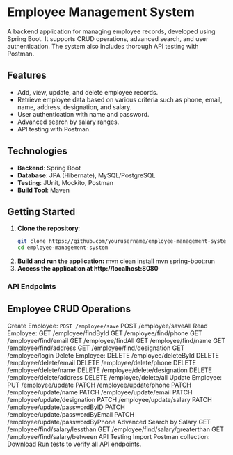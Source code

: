 # Employee Management System

A backend application for managing employee records, developed using Spring Boot. It supports CRUD operations, advanced search, and user authentication. The system also includes thorough API testing with Postman.

## Features

- Add, view, update, and delete employee records.
- Retrieve employee data based on various criteria such as phone, email, name, address, designation, and salary.
- User authentication with name and password.
- Advanced search by salary ranges.
- API testing with Postman.

## Technologies

- **Backend**: Spring Boot
- **Database**: JPA (Hibernate), MySQL/PostgreSQL
- **Testing**: JUnit, Mockito, Postman
- **Build Tool**: Maven

## Getting Started

1. **Clone the repository**:
   ```bash
   git clone https://github.com/yourusername/employee-management-system.git
   cd employee-management-system
2. **Build and run the application:**
mvn clean install
mvn spring-boot:run
3. **Access the application at http://localhost:8080**

 ###  API Endpoints
## Employee CRUD Operations
Create Employee:
`POST /employee/save`
POST /employee/saveAll
Read Employee:
GET /employee/findById
GET /employee/find/phone
GET /employee/find/email
GET /employee/findAll
GET /employee/find/name
GET /employee/find/address
GET /employee/find/designation
GET /employee/login
Delete Employee:
DELETE /employee/deleteById
DELETE /employee/delete/email
DELETE /employee/delete/phone
DELETE /employee/delete/name
DELETE /employee/delete/designation
DELETE /employee/delete/address
DELETE /employee/delete/all
Update Employee:
PUT /employee/update
PATCH /employee/update/phone
PATCH /employee/update/name
PATCH /employee/update/email
PATCH /employee/update/designation
PATCH /employee/update/salary
PATCH /employee/update/passwordByID
PATCH /employee/update/passwordByEmail
PATCH /employee/update/passwordByPhone
Advanced Search by Salary
GET /employee/find/salary/lessthan
GET /employee/find/salary/greaterthan
GET /employee/find/salary/between
API Testing
Import Postman collection: Download
Run tests to verify all API endpoints.
